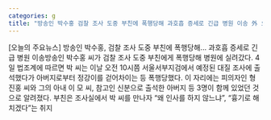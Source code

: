 ```yaml
---
categories: g
title: "방송인 박수홍 검찰 조사 도중 부친에 폭행당해 과호흡 증세로 긴급 병원 이송 外 오늘의 주요뉴스"
---
```

[오늘의 주요뉴스] 방송인 박수홍, 검찰 조사 도중 부친에 폭행당해... 과호흡 증세로 긴급 병원 이송방송인 박수홍 씨가 검찰 조사 도중 부친에게 폭행당해 병원에 실려갔다. 4일 법조계에 따르면 박 씨는 이날 오전 10시쯤 서울서부지검에서 예정된 대질 조사에 출석했다가 아버지로부터 정강이를 걷어차이는 등 폭행당했다. 이 자리에는 피의자인 형 진홍 씨와 그의 아내 이 모 씨, 참고인 신분으로 출석한 아버지 등 3명이 함께 있었던 것으로 알려졌다. 부친은 조사실에서 박 씨를 만나자 “왜 인사를 하지 않느냐”, “흉기로 해치겠다”는 취지
